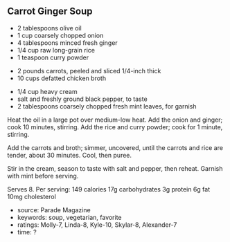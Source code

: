 Carrot Ginger Soup
------------------

- 2 tablespoons olive oil
- 1 cup coarsely chopped onion
- 4 tablespoons minced fresh ginger
- 1/4 cup raw long-grain rice
- 1 teaspoon curry powder
<!-- -->
- 2 pounds carrots, peeled and sliced 1/4-inch thick
- 10 cups defatted chicken broth
<!-- -->
- 1/4 cup heavy cream
- salt and freshly ground black pepper, to taste
- 2 tablespoons coarsely chopped fresh mint leaves, for garnish

Heat the oil in a large pot over medium-low heat.  Add the onion and
ginger; cook 10 minutes, stirring.  Add the rice and curry powder;
cook for 1 minute, stirring.

Add the carrots and broth; simmer, uncovered, until the carrots and
rice are tender, about 30 minutes.  Cool, then puree.

Stir in the cream, season to taste with salt and pepper, then reheat.
Garnish with mint before serving.

Serves 8.
Per serving:
  149 calories
  17g carbohydrates
  3g protein
  6g fat
  10mg cholesterol

- source: Parade Magazine
- keywords: soup, vegetarian, favorite
- ratings: Molly-7, Linda-8, Kyle-10, Skylar-8, Alexander-7
- time: ?

